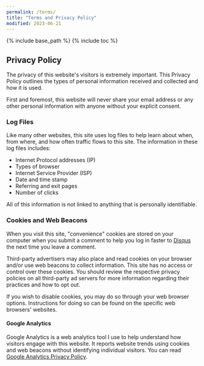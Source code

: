 ```yaml
---
permalink: /terms/
title: "Terms and Privacy Policy"
modified: 2023-06-21
---
```


{% include base_path %}
{% include toc %}

## Privacy Policy

The privacy of this website's visitors is extremely important. This Privacy Policy outlines the types of personal information received and collected and how it is used.

First and foremost, this website will never share your email address or any other personal information with anyone without your explicit consent.

### Log Files

Like many other websites, this site uses log files to help learn about when, from where, and how often traffic flows to this site. The information in these log files includes:

* Internet Protocol addresses (IP)
* Types of browser
* Internet Service Provider (ISP)
* Date and time stamp
* Referring and exit pages
* Number of clicks

All of this information is not linked to anything that is personally identifiable.

### Cookies and Web Beacons

When you visit this site, "convenience" cookies are stored on your computer when you submit a comment to help you log in faster to [Disqus](http://disqus.com) the next time you leave a comment.

Third-party advertisers may also place and read cookies on your browser and/or use web beacons to collect information. This site has no access or control over these cookies. You should review the respective privacy policies on all third-party ad servers for more information regarding their practices and how to opt out.

If you wish to disable cookies, you may do so through your web browser options. Instructions for doing so can be found on the specific web browsers' websites.

#### Google Analytics

Google Analytics is a web analytics tool I use to help understand how visitors engage with this website. It reports website trends using cookies and web beacons without identifying individual visitors. You can read [Google Analytics Privacy Policy](http://www.google.com/analytics/learn/privacy.html).
